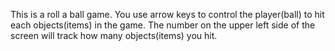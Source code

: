 This is a roll a ball game.  You use arrow keys to control the player(ball) to hit each objects(items) in the game. The number on the upper left side of the screen will track how many objects(items) you hit.
